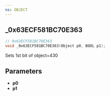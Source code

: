 ```yaml
---
ns: OBJECT
---
```

## _0x63ECF581BC70E363

```c
// 0x63ECF581BC70E363
void _0x63ECF581BC70E363(Object p0, BOOL p1);
```

Sets 1st bit of object+430

## Parameters
* **p0**
* **p1**


